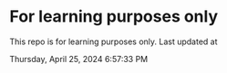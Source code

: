 # For learning purposes only
This repo is for learning purposes only.
Last updated at

Thursday, April 25, 2024 6:57:33 PM

